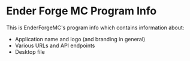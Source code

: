 # Ender Forge MC Program Info

This is EnderForgeMC's program info which contains information about:

- Application name and logo (and branding in general)
- Various URLs and API endpoints
- Desktop file
